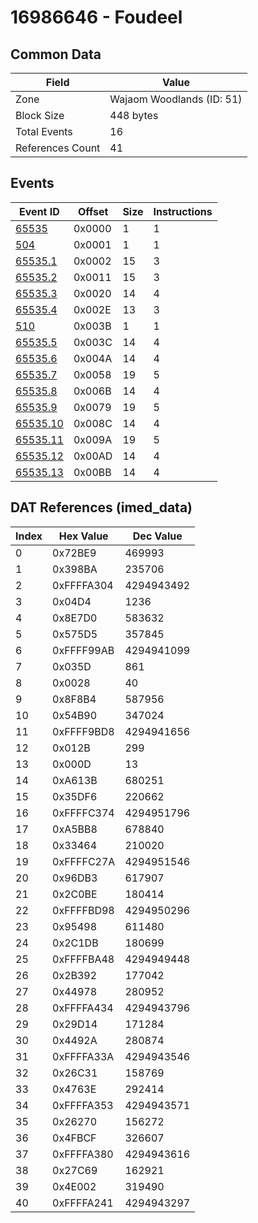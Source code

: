 # 16986646 - Foudeel

## Common Data

| Field            | Value                     |
|------------------|---------------------------|
| Zone             | Wajaom Woodlands (ID: 51) |
| Block Size       | 448 bytes                 |
| Total Events     | 16                        |
| References Count | 41                        |

## Events

| Event ID                  | Offset   |   Size |   Instructions |
|---------------------------|----------|--------|----------------|
| [65535](./65535.md)       | 0x0000   |      1 |              1 |
| [504](./504.md)           | 0x0001   |      1 |              1 |
| [65535.1](./65535.1.md)   | 0x0002   |     15 |              3 |
| [65535.2](./65535.2.md)   | 0x0011   |     15 |              3 |
| [65535.3](./65535.3.md)   | 0x0020   |     14 |              4 |
| [65535.4](./65535.4.md)   | 0x002E   |     13 |              3 |
| [510](./510.md)           | 0x003B   |      1 |              1 |
| [65535.5](./65535.5.md)   | 0x003C   |     14 |              4 |
| [65535.6](./65535.6.md)   | 0x004A   |     14 |              4 |
| [65535.7](./65535.7.md)   | 0x0058   |     19 |              5 |
| [65535.8](./65535.8.md)   | 0x006B   |     14 |              4 |
| [65535.9](./65535.9.md)   | 0x0079   |     19 |              5 |
| [65535.10](./65535.10.md) | 0x008C   |     14 |              4 |
| [65535.11](./65535.11.md) | 0x009A   |     19 |              5 |
| [65535.12](./65535.12.md) | 0x00AD   |     14 |              4 |
| [65535.13](./65535.13.md) | 0x00BB   |     14 |              4 |

## DAT References (imed_data)

|   Index | Hex Value   |   Dec Value |
|---------|-------------|-------------|
|       0 | 0x72BE9     |      469993 |
|       1 | 0x398BA     |      235706 |
|       2 | 0xFFFFA304  |  4294943492 |
|       3 | 0x04D4      |        1236 |
|       4 | 0x8E7D0     |      583632 |
|       5 | 0x575D5     |      357845 |
|       6 | 0xFFFF99AB  |  4294941099 |
|       7 | 0x035D      |         861 |
|       8 | 0x0028      |          40 |
|       9 | 0x8F8B4     |      587956 |
|      10 | 0x54B90     |      347024 |
|      11 | 0xFFFF9BD8  |  4294941656 |
|      12 | 0x012B      |         299 |
|      13 | 0x000D      |          13 |
|      14 | 0xA613B     |      680251 |
|      15 | 0x35DF6     |      220662 |
|      16 | 0xFFFFC374  |  4294951796 |
|      17 | 0xA5BB8     |      678840 |
|      18 | 0x33464     |      210020 |
|      19 | 0xFFFFC27A  |  4294951546 |
|      20 | 0x96DB3     |      617907 |
|      21 | 0x2C0BE     |      180414 |
|      22 | 0xFFFFBD98  |  4294950296 |
|      23 | 0x95498     |      611480 |
|      24 | 0x2C1DB     |      180699 |
|      25 | 0xFFFFBA48  |  4294949448 |
|      26 | 0x2B392     |      177042 |
|      27 | 0x44978     |      280952 |
|      28 | 0xFFFFA434  |  4294943796 |
|      29 | 0x29D14     |      171284 |
|      30 | 0x4492A     |      280874 |
|      31 | 0xFFFFA33A  |  4294943546 |
|      32 | 0x26C31     |      158769 |
|      33 | 0x4763E     |      292414 |
|      34 | 0xFFFFA353  |  4294943571 |
|      35 | 0x26270     |      156272 |
|      36 | 0x4FBCF     |      326607 |
|      37 | 0xFFFFA380  |  4294943616 |
|      38 | 0x27C69     |      162921 |
|      39 | 0x4E002     |      319490 |
|      40 | 0xFFFFA241  |  4294943297 |
